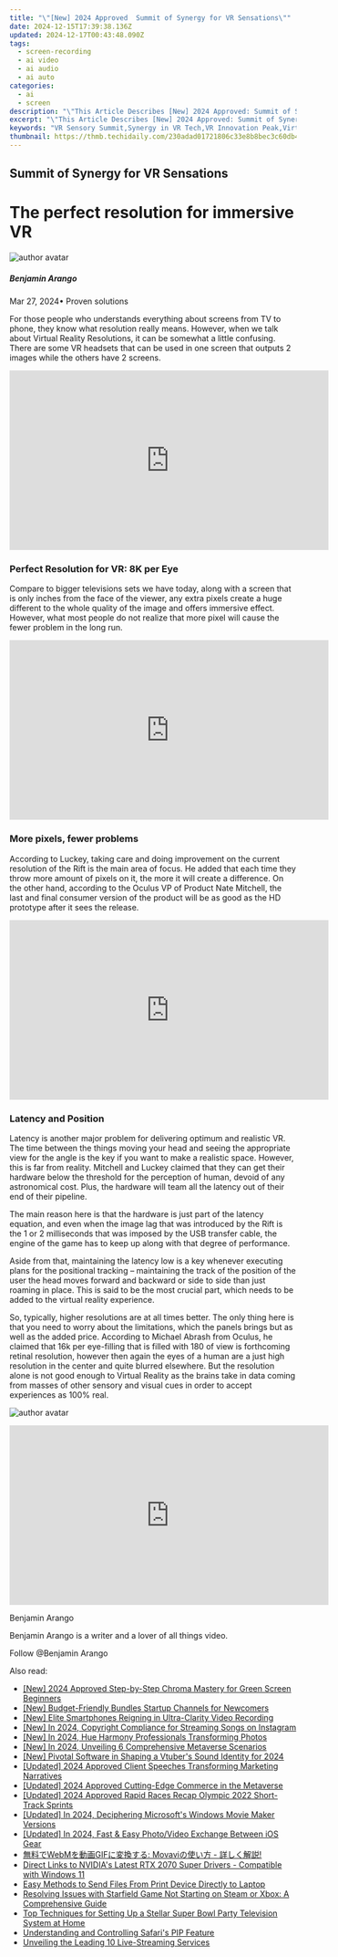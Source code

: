 ```yaml
---
title: "\"[New] 2024 Approved  Summit of Synergy for VR Sensations\""
date: 2024-12-15T17:39:38.136Z
updated: 2024-12-17T00:43:48.090Z
tags: 
  - screen-recording
  - ai video
  - ai audio
  - ai auto
categories: 
  - ai
  - screen
description: "\"This Article Describes [New] 2024 Approved: Summit of Synergy for VR Sensations\""
excerpt: "\"This Article Describes [New] 2024 Approved: Summit of Synergy for VR Sensations\""
keywords: "VR Sensory Summit,Synergy in VR Tech,VR Innovation Peak,Virtual Senses Meetup,Synergistic VR Experience,VR Sensations Gathering,Summit of VR Interaction"
thumbnail: https://thmb.techidaily.com/230adad01721806c33e8b8bec3c60db44af37ad2338e40c998d0c7dc6ff96d9a.jpg
---
```


## Summit of Synergy for VR Sensations

# The perfect resolution for immersive VR

![author avatar](https://images.wondershare.com/filmora/article-images/benjamin-arango-author.jpg)

##### Benjamin Arango

 Mar 27, 2024• Proven solutions

 For those people who understands everything about screens from TV to phone, they know what resolution really means. However, when we talk about Virtual Reality Resolutions, it can be somewhat a little confusing. There are some VR headsets that can be used in one screen that outputs 2 images while the others have 2 screens.

<!-- affiliate ads begin -->
<iframe width="560" height="315" src="https://www.youtube.com/embed/n-66V-LRK3Y?si=fNeB2pXCePeQli6E" title="YouTube video player" frameborder="0" allow="accelerometer; autoplay; clipboard-write; encrypted-media; gyroscope; picture-in-picture; web-share" referrerpolicy="strict-origin-when-cross-origin" allowfullscreen></iframe>
<!-- affiliate ads end -->

### Perfect Resolution for VR: 8K per Eye

 Compare to bigger televisions sets we have today, along with a screen that is only inches from the face of the viewer, any extra pixels create a huge different to the whole quality of the image and offers immersive effect. However, what most people do not realize that more pixel will cause the fewer problem in the long run.

<!-- affiliate ads begin -->
<iframe width="560" height="315" src="https://www.youtube.com/embed/jf0JvOqiAXc?si=kHEHQGC_PhBv4xij" title="YouTube video player" frameborder="0" allow="accelerometer; autoplay; clipboard-write; encrypted-media; gyroscope; picture-in-picture; web-share" referrerpolicy="strict-origin-when-cross-origin" allowfullscreen></iframe>
<!-- affiliate ads end -->

### More pixels, fewer problems

 According to Luckey, taking care and doing improvement on the current resolution of the Rift is the main area of focus. He added that each time they throw more amount of pixels on it, the more it will create a difference. On the other hand, according to the Oculus VP of Product Nate Mitchell, the last and final consumer version of the product will be as good as the HD prototype after it sees the release.

<!-- affiliate ads begin -->
<iframe width="560" height="315" src="https://www.youtube.com/embed/FATJWpNYmio?si=72ugPTb3vJXz6cAM" title="YouTube video player" frameborder="0" allow="accelerometer; autoplay; clipboard-write; encrypted-media; gyroscope; picture-in-picture; web-share" referrerpolicy="strict-origin-when-cross-origin" allowfullscreen></iframe>
<!-- affiliate ads end -->

### Latency and Position

 Latency is another major problem for delivering optimum and realistic VR. The time between the things moving your head and seeing the appropriate view for the angle is the key if you want to make a realistic space. However, this is far from reality. Mitchell and Luckey claimed that they can get their hardware below the threshold for the perception of human, devoid of any astronomical cost. Plus, the hardware will team all the latency out of their end of their pipeline.

 The main reason here is that the hardware is just part of the latency equation, and even when the image lag that was introduced by the Rift is the 1 or 2 milliseconds that was imposed by the USB transfer cable, the engine of the game has to keep up along with that degree of performance.

 Aside from that, maintaining the latency low is a key whenever executing plans for the positional tracking – maintaining the track of the position of the user the head moves forward and backward or side to side than just roaming in place. This is said to be the most crucial part, which needs to be added to the virtual reality experience.

 So, typically, higher resolutions are at all times better. The only thing here is that you need to worry about the limitations, which the panels brings but as well as the added price. According to Michael Abrash from Oculus, he claimed that 16k per eye-filling that is filled with 180 of view is forthcoming retinal resolution, however then again the eyes of a human are a just high resolution in the center and quite blurred elsewhere. But the resolution alone is not good enough to Virtual Reality as the brains take in data coming from masses of other sensory and visual cues in order to accept experiences as 100% real.

![author avatar](https://images.wondershare.com/filmora/article-images/benjamin-arango-author.jpg)

<!-- affiliate ads begin -->
<iframe width="560" height="315" src="https://www.youtube.com/embed/Zgwn5kVI5V4?si=1j6j4OuSSndFieXU" title="YouTube video player" frameborder="0" allow="accelerometer; autoplay; clipboard-write; encrypted-media; gyroscope; picture-in-picture; web-share" referrerpolicy="strict-origin-when-cross-origin" allowfullscreen></iframe>
<!-- affiliate ads end -->

Benjamin Arango

Benjamin Arango is a writer and a lover of all things video.

Follow @Benjamin Arango


<ins class="adsbygoogle"
     style="display:block"
     data-ad-format="autorelaxed"
     data-ad-client="ca-pub-7571918770474297"
     data-ad-slot="1223367746"></ins>



<ins class="adsbygoogle"
     style="display:block"
     data-ad-client="ca-pub-7571918770474297"
     data-ad-slot="8358498916"
     data-ad-format="auto"
     data-full-width-responsive="true"></ins>


<span class="atpl-alsoreadstyle">Also read:</span>
<div><ul>
<li><a href="https://fox-blue.techidaily.com/new-2024-approved-step-by-step-chroma-mastery-for-green-screen-beginners/"><u>[New] 2024 Approved Step-by-Step Chroma Mastery for Green Screen Beginners</u></a></li>
<li><a href="https://youtube-tips.techidaily.com/udget-friendly-bundles-startup-channels-for-newcomers/"><u>[New] Budget-Friendly Bundles Startup Channels for Newcomers</u></a></li>
<li><a href="https://fox-links.techidaily.com/new-elite-smartphones-reigning-in-ultra-clarity-video-recording/"><u>[New] Elite Smartphones Reigning in Ultra-Clarity Video Recording</u></a></li>
<li><a href="https://fox-http.techidaily.com/new-in-2024-copyright-compliance-for-streaming-songs-on-instagram/"><u>[New] In 2024, Copyright Compliance for Streaming Songs on Instagram</u></a></li>
<li><a href="https://fox-blue.techidaily.com/new-in-2024-hue-harmony-professionals-transforming-photos/"><u>[New] In 2024, Hue Harmony Professionals Transforming Photos</u></a></li>
<li><a href="https://fox-blue.techidaily.com/new-in-2024-unveiling-6-comprehensive-metaverse-scenarios/"><u>[New] In 2024, Unveiling 6 Comprehensive Metaverse Scenarios</u></a></li>
<li><a href="https://fox-blue.techidaily.com/new-pivotal-software-in-shaping-a-vtubers-sound-identity-for-2024/"><u>[New] Pivotal Software in Shaping a Vtuber's Sound Identity for 2024</u></a></li>
<li><a href="https://fox-blue.techidaily.com/updated-2024-approved-client-speeches-transforming-marketing-narratives/"><u>[Updated] 2024 Approved Client Speeches Transforming Marketing Narratives</u></a></li>
<li><a href="https://fox-info.techidaily.com/updated-2024-approved-cutting-edge-commerce-in-the-metaverse/"><u>[Updated] 2024 Approved Cutting-Edge Commerce in the Metaverse</u></a></li>
<li><a href="https://fox-blue.techidaily.com/updated-2024-approved-rapid-races-recap-olympic-2022-short-track-sprints/"><u>[Updated] 2024 Approved Rapid Races Recap Olympic 2022 Short-Track Sprints</u></a></li>
<li><a href="https://fox-blue.techidaily.com/updated-in-2024-deciphering-microsofts-windows-movie-maker-versions/"><u>[Updated] In 2024, Deciphering Microsoft's Windows Movie Maker Versions</u></a></li>
<li><a href="https://fox-blue.techidaily.com/updated-in-2024-fast-and-easy-photovideo-exchange-between-ios-gear/"><u>[Updated] In 2024, Fast & Easy Photo/Video Exchange Between iOS Gear</u></a></li>
<li><a href="https://solve-manuals.techidaily.com/1726227018906-webmgif-movavi/"><u>無料でWebMを動画GIFに変換する: Movaviの使い方 - 詳しく解説!</u></a></li>
<li><a href="https://hardware-help.techidaily.com/direct-links-to-nvidias-latest-rtx-2070-super-drivers-compatible-with-windows-11/"><u>Direct Links to NVIDIA's Latest RTX 2070 Super Drivers - Compatible with Windows 11</u></a></li>
<li><a href="https://techno-recovery.techidaily.com/easy-methods-to-send-files-from-print-device-directly-to-laptop/"><u>Easy Methods to Send Files From Print Device Directly to Laptop</u></a></li>
<li><a href="https://win-solutions.techidaily.com/resolving-issues-with-starfield-game-not-starting-on-steam-or-xbox-a-comprehensive-guide/"><u>Resolving Issues with Starfield Game Not Starting on Steam or Xbox: A Comprehensive Guide</u></a></li>
<li><a href="https://techno-recovery.techidaily.com/top-techniques-for-setting-up-a-stellar-super-bowl-party-television-system-at-home/"><u>Top Techniques for Setting Up a Stellar Super Bowl Party Television System at Home</u></a></li>
<li><a href="https://fox-helps.techidaily.com/understanding-and-controlling-safaris-pip-feature/"><u>Understanding and Controlling Safari's PIP Feature</u></a></li>
<li><a href="https://fox-blue.techidaily.com/unveiling-the-leading-10-live-streaming-services/"><u>Unveiling the Leading 10 Live-Streaming Services</u></a></li>
</ul></div>

